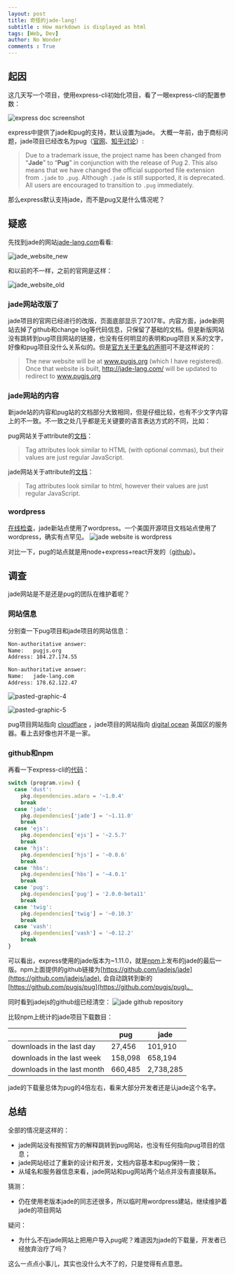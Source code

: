 ```yaml
---
layout: post
title: 奇怪的jade-lang!
subtitle : How markdown is displayed as html
tags: [Web, Dev]
author: No Wonder
comments : True
---
```

## 起因
这几天写一个项目，使用express-cli初始化项目，看了一眼express-cli的配置参数：

![express doc screenshot](http://cdn1.zenocean.cn/201712/jietu20171210-192535.jpg)

express中提供了jade和pug的支持，默认设置为jade。
大概一年前，由于商标问题，jade项目已经改名为pug（[官网](https://pugjs.org/api/migration-v2.html)、[知乎讨论](https://www.zhihu.com/question/46418330/answer/101389532)）:
> Due to a trademark issue, the project name has been changed from “**Jade**” to “**Pug**” in conjunction with the release of Pug 2. This also means that we have changed the official supported file extension from `.jade` to `.pug`. Although `.jade` is still supported, it is deprecated. All users are encouraged to transition to `.pug` immediately.

那么express默认支持jade，而不是pug又是什么情况呢？

## 疑惑
先找到jade的网站[jade-lang.com](http://jade-lang.com)看看:

![jade_website_new](http://cdn1.zenocean.cn/201712/jietu20171212-170441.jpg)

和以前的不一样，之前的官网是这样：

![jade_website_old](http://cdn1.zenocean.cn/201712/jade_website_old.jpg)

### jade网站改版了

jade项目的官网已经进行的改版，页面底部显示了2017年。内容方面，jade新网站去掉了github和change log等代码信息，只保留了基础的文档。但是新版网站没有跳转到pug项目网站的链接，也没有任何明显的表明和pug项目关系的文字，好像和pug项目没什么关系似的。但是[官方关于更名的声明](https://github.com/pugjs/pug/issues/2184)可不是这样说的：
> The new website will be at www.pugjs.org (which I have registered). Once that website is built, http://jade-lang.com/ will be updated to redirect to www.pugjs.org

### jade网站的内容
新jade站的内容和pug站的文档部分大致相同，但是仔细比较，也有不少文字内容上的不一致。不一致之处几乎都是无关键要的语言表达方式的不同，比如：

pug网站关于attribute的[文档](https://pugjs.org/language/attributes.html)：
> Tag attributes look similar to HTML (with optional commas), but their values are just regular JavaScript.


jade网站关于attribute的[文档](http://jade-lang.com/reference/attributes)：
> Tag attributes look similar to html, however their values are just regular JavaScript.

### wordpress
[在线检查](https://www.isitwp.com)，jade新站点使用了wordpress。一个美国开源项目文档站点使用了wordpress，确实有点罕见。
![jade website is wordpress](http://cdn1.zenocean.cn/201712/jietu20171212-161206.jpg)

对比一下，pug的站点就是用node+express+react开发的（[github](https://github.com/pugjs/pug-www)）。


## 调查
jade网站是不是还是pug的团队在维护着呢？

### 网站信息

分别查一下pug项目和jade项目的网站信息：

```bash
Non-authoritative answer:
Name:	pugjs.org
Address: 104.27.174.55
```

```bash
Non-authoritative answer:
Name:	jade-lang.com
Address: 178.62.122.47
```

![pasted-graphic-4](http://cdn1.zenocean.cn/201712/pasted-graphic-4.jpg)

![pasted-graphic-5](http://cdn1.zenocean.cn/201712/pasted-graphic-5.jpg)

pug项目网站指向 [cloudflare](https://www.cloudflare.com) ，jade项目的网站指向 [digital ocean](https://m.do.co/c/1784f959c124) 英国区的服务器。看上去好像也并不是一家。

### github和npm

再看一下express-cli的[代码](https://github.com/expressjs/generator/blob/master/bin/express-cli.js)：
```javascript
switch (program.view) {
  case 'dust':
    pkg.dependencies.adaro = '~1.0.4'
    break
  case 'jade':
    pkg.dependencies['jade'] = '~1.11.0'
    break
  case 'ejs':
    pkg.dependencies['ejs'] = '~2.5.7'
    break
  case 'hjs':
    pkg.dependencies['hjs'] = '~0.0.6'
    break
  case 'hbs':
    pkg.dependencies['hbs'] = '~4.0.1'
    break
  case 'pug':
    pkg.dependencies['pug'] = '2.0.0-beta11'
    break
  case 'twig':
    pkg.dependencies['twig'] = '~0.10.3'
    break
  case 'vash':
    pkg.dependencies['vash'] = '~0.12.2'
    break
}
```

可以看出，express使用的jade版本为~1.11.0，就是[npm](https://www.npmjs.com/package/jade)上发布的jade的最后一版。npm上面提供的github链接为[https://github.com/jadejs/jade](https://github.com/jadejs/jade), 会自动跳转到新的[https://github.com/pugjs/pug](https://github.com/pugjs/pug)。

同时看到jadejs的github组已经清空：
![jade github repository](http://cdn1.zenocean.cn/201712/jietu20171212-173128.jpg)

比较npm上统计的jade项目下载数目：

|                             | pug     | jade      |
|-----------------------------|---------|-----------|
| downloads in the last day   | 27,456  | 101,910   |
| downloads in the last week  | 158,098 | 658,194   |
| downloads in the last month | 660,485 | 2,738,285 |

jade的下载量总体为pug的4倍左右，看来大部分开发者还是认jade这个名字。

## 总结
全部的情况是这样的：
- jade网站没有按照官方的解释跳转到pug网站，也没有任何指向pug项目的信息；
- jade网站经过了重新的设计和开发，文档内容基本和pug保持一致；
- 从域名和服务器信息来看，jade网站和pug网站两个站点并没有直接联系。

猜测：
- 仍在使用老版本jade的同志还很多，所以临时用wordpress建站，继续维护着jade的项目网站

疑问：
- 为什么不在jade网站上把用户导入pug呢？难道因为jade的下载量，开发者已经放弃治疗了吗？

这么一点点小事儿，其实也没什么大不了的，只是觉得有点意思。
